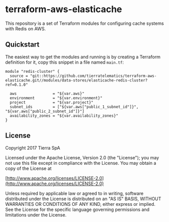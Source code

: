 # terraform-aws-elasticache

This repository is a set of Terraform modules for configuring cache systems with Redis on AWS.

## Quickstart

The easiest way to get the modules and running is by creating a Terraform definition for it, copy this snippet in a file
named `main.tf`:

```hcl
module "redis-cluster" {
  source = "git::https://github.com/tierratelematics/terraform-aws-elasticache.git//modules/data-stores/elasticache-redis-cluster?ref=0.1.0"

  aws                = "${var.aws}"
  environment        = "${var.environment}"
  project            = "${var.project}"
  subnet_ids         = ["${var.aws["public_1_subnet_id"]}", "${var.aws["public_2_subnet_id"]}"]
  availability_zones = "${var.availability_zones}"
}
```

## License

Copyright 2017 Tierra SpA

Licensed under the Apache License, Version 2.0 (the "License");
you may not use this file except in compliance with the License.
You may obtain a copy of the License at

[http://www.apache.org/licenses/LICENSE-2.0](http://www.apache.org/licenses/LICENSE-2.0)

Unless required by applicable law or agreed to in writing, software
distributed under the License is distributed on an "AS IS" BASIS,
WITHOUT WARRANTIES OR CONDITIONS OF ANY KIND, either express or implied.
See the License for the specific language governing permissions and
limitations under the License.